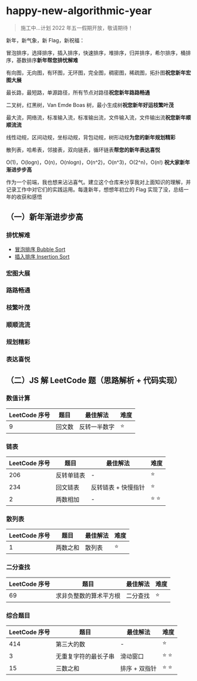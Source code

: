 # happy-new-algorithmic-year

> 施工中...计划 2022 年五一假期开放，敬请期待！

新年，新气象，新 Flag，新祝福：

冒泡排序，选择排序，插入排序，快速排序，堆排序，归并排序，希尔排序，桶排序，基数排序**新年帮您排忧解难**

有向图，无向图，有环图，无环图，完全图，稠密图，稀疏图，拓扑图**祝您新年宏图大展**

最长路，最短路，单源路径，所有节点对路径**祝您新年路路畅通**

二叉树，红黑树，Van Emde Boas 树，最小生成树**祝您新年好运枝繁叶茂**

最大流，网络流，标准输入流，标准输出流，文件输入流，文件输出流**祝您新年顺顺流流**

线性动规，区间动规，坐标动规，背包动规，树形动规**为您的新年规划精彩**

散列表，哈希表，邻接表，双向链表，循环链表**帮您的新年表达喜悦**

O(1)，O(logn)，O(n)，O(nlogn)，O(n^2)，O(n^3)，O(2^n)，O(n!) **祝大家新年渐进步步高**

作为一个前端，我也想来沾沾喜气。建立这个仓库来分享我对上面知识的理解，并记录工作中对它们的实践运用。每逢新年，想想年初立的 Flag 实现了没，总结一年的收获和感悟

## （一）新年渐进步步高

### 排忧解难

* [冒泡排序 Bubble Sort](https://github.com/roc-an/happy-new-algorithmic-year/issues/1)
* [插入排序 Insertion Sort](https://github.com/roc-an/happy-new-algorithmic-year/issues/2)

### 宏图大展

### 路路畅通

### 枝繁叶茂

### 顺顺流流

### 规划精彩

### 表达喜悦

## （二）JS 解 LeetCode 题（思路解析 + 代码实现）

### 数值计算

LeetCode 序号 | 题目 | 最佳解法 | 难度
-- | -- | -- | --
9 | 回文数 | 反转一半数字 | :star:

### 链表

LeetCode 序号 | 题目 | 最佳解法 | 难度
-- | -- | -- | --
206 | 反转单链表 | - | :star:
234 | 回文链表 | 反转链表 + 快慢指针 | :star:
2 | 两数相加 | - | :star: :star:

### 散列表

LeetCode 序号 | 题目 | 最佳解法 | 难度
-- | -- | -- | --
1 | 两数之和 | 散列表 | :star:

### 二分查找

LeetCode 序号 | 题目 | 最佳解法 | 难度
-- | -- | -- | --
69 | 求非负整数的算术平方根 | 二分查找 | :star:

### 综合题目

LeetCode 序号 | 题目 | 最佳解法 | 难度
-- | -- | -- | --
414 | 第三大的数 | - | :star:
3 | 无重复字符的最长子串 | 滑动窗口 | :star: :star:
15 | 三数之和 | 排序 + 双指针 | :star: :star:
